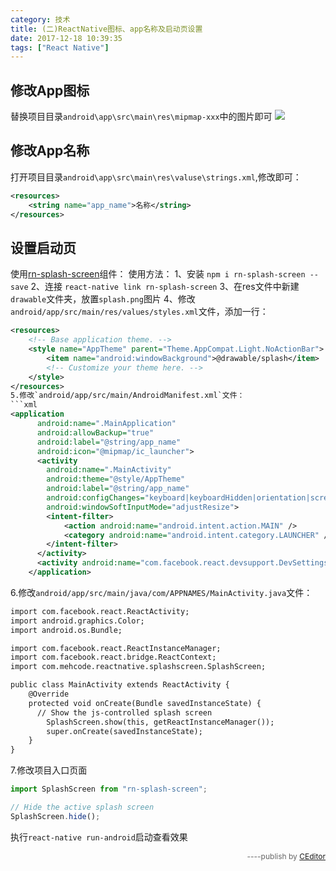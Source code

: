 ```yaml
---
category: 技术
title: (二)ReactNative图标、app名称及启动页设置
date: 2017-12-18 10:39:35
tags: ["React Native"]
---
```


## 修改App图标
替换项目目录`android\app\src\main\res\mipmap-xxx`中的图片即可
![](https://ws3.sinaimg.cn/large/006tNc79ly1fmkp7lm117j30gg0ou769.jpg)

## 修改App名称
打开项目目录`android\app\src\main\res\valuse\strings.xml`,修改即可：
```xml
<resources>
    <string name="app_name">名称</string>
</resources>
```
## 设置启动页
使用[rn-splash-screen](https://github.com/mehcode/rn-splash-screen)组件：
使用方法：
1、安装 `npm i rn-splash-screen --save`
2、连接 `react-native link rn-splash-screen`
3、在res文件中新建`drawable`文件夹，放置`splash.png`图片
4、修改`android/app/src/main/res/values/styles.xml`文件，添加一行：
```xml
<resources>
    <!-- Base application theme. -->
    <style name="AppTheme" parent="Theme.AppCompat.Light.NoActionBar">
        <item name="android:windowBackground">@drawable/splash</item>
        <!-- Customize your theme here. -->
    </style>
</resources>
5.修改`android/app/src/main/AndroidManifest.xml`文件：
```xml
<application
      android:name=".MainApplication"
      android:allowBackup="true"
      android:label="@string/app_name"
      android:icon="@mipmap/ic_launcher">
      <activity
        android:name=".MainActivity"
        android:theme="@style/AppTheme"
        android:label="@string/app_name"
        android:configChanges="keyboard|keyboardHidden|orientation|screenSize"
        android:windowSoftInputMode="adjustResize">
        <intent-filter>
            <action android:name="android.intent.action.MAIN" />
            <category android:name="android.intent.category.LAUNCHER" />
        </intent-filter>
      </activity>
      <activity android:name="com.facebook.react.devsupport.DevSettingsActivity" />
    </application>
```
6.修改`android/app/src/main/java/com/APPNAMES/MainActivity.java`文件：

```xml
import com.facebook.react.ReactActivity;
import android.graphics.Color;
import android.os.Bundle;

import com.facebook.react.ReactInstanceManager;
import com.facebook.react.bridge.ReactContext;
import com.mehcode.reactnative.splashscreen.SplashScreen;

public class MainActivity extends ReactActivity {
    @Override
    protected void onCreate(Bundle savedInstanceState) {
      // Show the js-controlled splash screen
        SplashScreen.show(this, getReactInstanceManager());
        super.onCreate(savedInstanceState);
    }
}

```
7.修改项目入口页面
```js
import SplashScreen from "rn-splash-screen";

// Hide the active splash screen
SplashScreen.hide();
```

执行`react-native run-android`启动查看效果
<div style="text-align:right;font-size:12px;color:#666;">----publish by <a href="http://ceditor.alibt.top" target="_blank">CEditor</a></div>